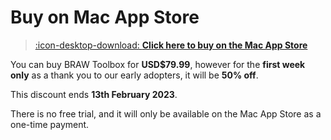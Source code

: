 # Buy on Mac App Store

> [:icon-desktop-download: **Click here to buy on the Mac App Store**](https://apps.apple.com/au/app/braw-toolbox/id6444061549?mt=12)

You can buy BRAW Toolbox for **USD$79.99**, however for the **first week only** as a thank you to our early adopters, it will be **50% off**.

This discount ends **13th February 2023**.

There is no free trial, and it will only be available on the Mac App Store as a one-time payment.